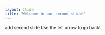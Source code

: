 ```yaml
---
layout: slide
title: "Welcome to our second slide!"
---
```

add second slide
Use the left arrow to go back!
